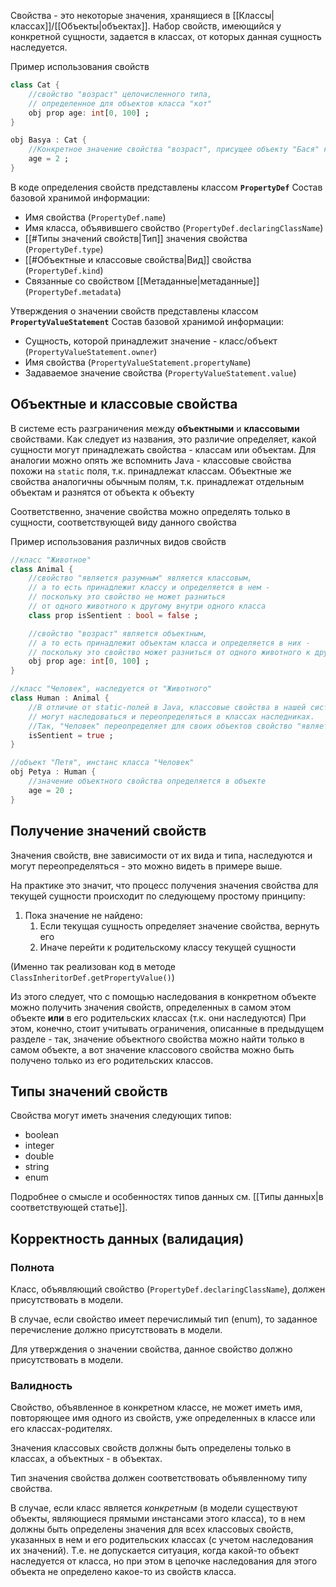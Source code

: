 Свойства - это некоторые значения, хранящиеся в [[Классы|классах]]/[[Объекты|объектах]].
Набор свойств, имеющийся у конкретной сущности, задается в классах, от которых данная сущность наследуется.

Пример использования свойств
```Dart
class Cat {
	//свойство "возраст" целочисленного типа,
	// определенное для объектов класса "кот"
	obj prop age: int[0, 100] ;
}

obj Basya : Cat {
	//Конкретное значение свойства "возраст", присущее объекту "Бася" класса "кот"
	age = 2 ;
}
```

В коде определения свойств представлены классом **`PropertyDef`**
Состав базовой хранимой информации:
- Имя свойства (`PropertyDef.name`)
- Имя класса, объявившего свойство (`PropertyDef.declaringClassName`)
- [[#Типы значений свойств|Тип]] значения свойства (`PropertyDef.type`)
- [[#Объектные и классовые свойства|Вид]] свойства (`PropertyDef.kind`)
- Связанные со свойством [[Метаданные|метаданные]] (`PropertyDef.metadata`)

Утверждения о значении свойств представлены классом **`PropertyValueStatement`**
Состав базовой хранимой информации:
 - Сущность, которой принадлежит значение - класс/объект (`PropertyValueStatement.owner`)
 - Имя свойства (`PropertyValueStatement.propertyName`)
 - Задаваемое значение свойства (`PropertyValueStatement.value`)

## Объектные и классовые свойства

В системе есть разграничения между **объектными** и **классовыми** свойствами. Как следует из названия, это различие определяет, какой сущности могут принадлежать свойства - классам или объектам.
Для аналогии можно опять же вспомнить Java - классовые свойства похожи на `static` поля, т.к. принадлежат классам. Объектные же свойства аналогичны обычным полям, т.к. принадлежат отдельным объектам и разнятся от объекта к объекту

Соответственно, значение свойства можно определять только в сущности, соответствующей виду данного свойства

Пример использования различных видов свойств
```Dart
//класс "Животное"
class Animal {
	//свойство "является разумным" является классовым,
	// а то есть принадлежит классу и определяется в нем -
	// поскольку это свойство не может разниться 
	// от одного животного к другому внутри одного класса 
	class prop isSentient : bool = false ;

	//свойство "возраст" является объектным,
	// а то есть принадлежит объектам класса и определяется в них -
	// поскольку это свойство может разниться от одного животного к другому
	obj prop age: int[0, 100] ;
}

//класс "Человек", наследуется от "Животного"
class Human : Animal {
	//В отличие от static-полей в Java, классовые свойства в нашей системе
	// могут наследоваться и переопределяться в классах наследниках.
	//Так, "Человек" переопределяет для своих объектов свойство "является разумным"
	isSentient = true ;
}

//объект "Петя", инстанс класса "Человек"
obj Petya : Human {
	//значение объектного свойства определяется в объекте
	age = 20 ;
}
```

## Получение значений свойств

Значения свойств, вне зависимости от их вида и типа, наследуются и могут переопределяться - это можно видеть в примере выше.

На практике это значит, что процесс получения значения свойства для текущей сущности происходит по следующему простому принципу:
1. Пока значение не найдено:
	1. Если текущая сущность определяет значение свойства, вернуть его
	2. Иначе перейти к родительскому классу текущей сущности

(Именно так реализован код в методе `ClassInheritorDef.getPropertyValue()`)

Из этого следует, что с помощью наследования в конкретном объекте можно получить значения свойств, определенных в самом этом объекте **или** в его родительских классах (т.к. они наследуются)
При этом, конечно, стоит учитывать ограничения, описанные в предыдущем разделе - так, значение объектного свойства можно найти только в самом объекте, а вот значение классового свойства можно быть получено только из его родительских классов.

## Типы значений свойств

Свойства могут иметь значения следующих типов:
- boolean
- integer
- double
- string
- enum

Подробнее о смысле и особенностях типов данных см. [[Типы данных|в соответствующей статье]].

## Корректность данных (валидация)

### Полнота

Класс, объявляющий свойство (`PropertyDef.declaringClassName`),  должен присутствовать в модели.

В случае, если свойство имеет перечислимый тип (enum), то заданное перечисление должно присутствовать в модели.

Для утверждения о значении свойства, данное свойство должно присутствовать в модели.
### Валидность

Свойство, объявленное в конкретном классе, не может иметь имя, повторяющее имя одного из свойств, уже определенных в классе или его классах-родителях.

Значения классовых свойств должны быть определены только в классах, а объектных - в объектах.

Тип значения свойства должен соответствовать объявленному типу свойства.

В случае, если класс является *конкретным* (в модели существуют объекты, являющиеся прямыми инстансами этого класса), то в нем должны быть определены значения для всех классовых свойств, указанных в нем и его родительских классах (с учетом наследования их значений).
Т.е. не допускается ситуация, когда какой-то объект наследуется от класса, но при этом в цепочке наследования для этого объекта не определено какое-то из свойств класса.